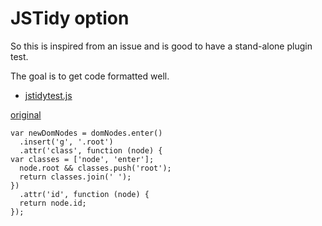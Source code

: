 # JSTidy option

So this is inspired from an issue and is good to have a stand-alone plugin
test. 

The goal is to get code formatted well. 

* [jstidytest.js](# "save:original|jstidy")


[original](# )

    var newDomNodes = domNodes.enter()
      .insert('g', '.root')
      .attr('class', function (node) {
    var classes = ['node', 'enter'];
      node.root && classes.push('root');
      return classes.join(' ');
    })
      .attr('id', function (node) {
      return node.id;
    });

